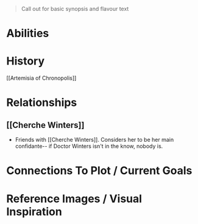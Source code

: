 > Call out for basic synopsis and flavour text

# Abilities

# History
[[Artemisia of Chronopolis]]
# Relationships
## [[Cherche Winters]]
- Friends with [[Cherche Winters]]. Considers her to be her main confidante-- if Doctor Winters isn't in the know, nobody is.
# Connections To Plot / Current Goals

# Reference Images / Visual Inspiration